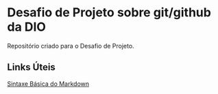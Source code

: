 ﻿# Desafio de Projeto sobre git/github da DIO
 Repositório criado para o Desafio de Projeto.
 
 ## Links Úteis
 [Sintaxe Básica do Markdown](https://www.markdownguide.org/basic-syntax/)
